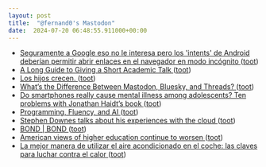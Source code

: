 ```yaml
---
layout: post
title:  "@fernand0's Mastodon"
date:  2024-07-20 06:48:55.911000+00:00
---
```

*  [Seguramente a Google eso no le interesa pero los &#39;intents&#39; de Android deberían permitir abrir enlaces en el navegador en modo incógnito ](https://mastodon.social/@fernand0/112817480395123141) ([toot](https://mastodon.social/@fernand0/112817480395123141))
*  [A Long Guide to Giving a Short Academic Talk ](https://benjaminnoble.org/blog/short-tal) ([toot](https://mastodon.social/@fernand0/112816230496668938))
*  [Los hijos crecen. ](https://avecesunafoto.wordpress.com/2024/07/19/los-hijos-crecen) ([toot](https://mastodon.social/@fernand0/112814417756577776))
*  [What’s the Difference Between Mastodon, Bluesky, and Threads? ](https://www.eff.org/deeplinks/2024/06/whats-difference-between-mastodon-bluesky-and-thread) ([toot](https://mastodon.social/@fernand0/112814257590351351))
*  [Do smartphones really cause mental illness among adolescents? Ten problems with Jonathan Haidt’s book ](https://blogs.lse.ac.uk/parenting4digitalfuture/2024/05/15/haidt) ([toot](https://mastodon.social/@fernand0/112814081145213114))
*  [Programming, Fluency, and AI ](https://www.oreilly.com/radar/programming-fluency-and-ai) ([toot](https://mastodon.social/@fernand0/112813865764406692))
*  [Stephen Downes talks about his experiences with the cloud ](https://archive.reclaim.tv/w/tysi8Am5SUHW27Baz11Ma) ([toot](https://mastodon.social/@fernand0/112813685318610329))
*  [BOND \| BOND ](https://www.bondcap.com/reports/ai) ([toot](https://mastodon.social/@fernand0/112812979603597681))
*  [American views of higher education continue to worsen ](https://bryanalexander.org/horizon-scanning/american-views-of-higher-education-continue-to-worsen) ([toot](https://mastodon.social/@fernand0/112812671354623306))
*  [La mejor manera de utilizar el aire acondicionado en el coche: las claves para luchar contra el calor ](https://www.xataka.com/movilidad/mejor-manera-utilizar-aire-acondicionado-coche-claves-para-luchar-calor-) ([toot](https://mastodon.social/@fernand0/112812444480040631))
